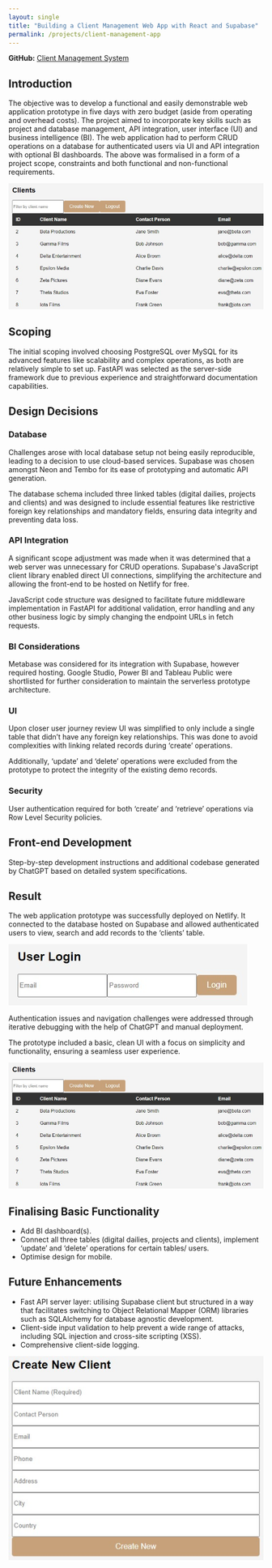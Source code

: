 ```yaml
---
layout: single
title: "Building a Client Management Web App with React and Supabase"
permalink: /projects/client-management-app
---
```


**GitHub:** [Client Management System](https://github.com/adobiss/db-api-frontend)

## Introduction

The objective was to develop a functional and easily demonstrable web application prototype in five days with zero budget (aside from operating and overhead costs). The project aimed to incorporate key skills such as project and database management, API integration, user interface (UI) and business intelligence (BI). The web application had to perform CRUD operations on a database for authenticated users via UI and API integration with optional BI dashboards. The above was formalised in a form of a project scope, constraints and both functional and non-functional requirements.

![Main page](/assets/images/db-api-main-page.jpg)

## Scoping

The initial scoping involved choosing PostgreSQL over MySQL for its advanced features like scalability and complex operations, as both are relatively simple to set up. FastAPI was selected as the server-side framework due to previous experience and straightforward documentation capabilities.

## Design Decisions

### Database

Challenges arose with local database setup not being easily reproducible, leading to a decision to use cloud-based services. Supabase was chosen amongst Neon and Tembo for its ease of prototyping and automatic API generation.

The database schema included three linked tables (digital dailies, projects and clients) and was designed to include essential features like restrictive foreign key relationships and mandatory fields, ensuring data integrity and preventing data loss.

### API Integration

A significant scope adjustment was made when it was determined that a web server was unnecessary for CRUD operations. Supabase's JavaScript client library enabled direct UI connections, simplifying the architecture and allowing the front-end to be hosted on Netlify for free.

JavaScript code structure was designed to facilitate future middleware implementation in FastAPI for additional validation, error handling and any other business logic by simply changing the endpoint URLs in fetch requests.

### BI Considerations

Metabase was considered for its integration with Supabase, however required hosting. Google Studio, Power BI and Tableau Public were shortlisted for further consideration to maintain the serverless prototype architecture.

### UI

Upon closer user journey review UI was simplified to only include a single table that didn’t have any foreign key relationships. This was done to avoid complexities with linking related records during ‘create’ operations.

Additionally, ‘update’ and ‘delete’ operations were excluded from the prototype to protect the integrity of the existing demo records.

### Security

User authentication required for both ‘create’ and ‘retrieve’ operations via Row Level Security policies.

## Front-end Development

Step-by-step development instructions and additional codebase generated by ChatGPT based on detailed system specifications.

## Result

The web application prototype was successfully deployed on Netlify. It connected to the database hosted on Supabase and allowed authenticated users to view, search and add records to the ‘clients’ table.

![Login page](/assets/images/db-api-login-page.jpg)

Authentication issues and navigation challenges were addressed through iterative debugging with the help of ChatGPT and manual deployment.

The prototype included a basic, clean UI with a focus on simplicity and functionality, ensuring a seamless user experience.

![Main page](/assets/images/db-api-main-page.jpg)

## Finalising Basic Functionality

- Add BI dashboard(s).
- Connect all three tables (digital dailies, projects and clients), implement ‘update’ and ‘delete’ operations for certain tables/ users.
- Optimise design for mobile.

## Future Enhancements

- Fast API server layer: utilising Supabase client but structured in a way that facilitates switching to Object Relational Mapper (ORM) libraries such as SQLAlchemy for database agnostic development.
- Client-side input validation to help prevent a wide range of attacks, including SQL injection and cross-site scripting (XSS).
- Comprehensive client-side logging.

![Create new client page](/assets/images/db-api-create-new-page.jpg)